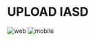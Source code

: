 # UPLOAD IASD
![web](https://github.com/user-attachments/assets/3be33a60-709c-465a-8cc9-1611b9eeaf00)
![mobile](https://github.com/user-attachments/assets/7d44cebb-5708-49e2-86e0-3361b3a231a8)
